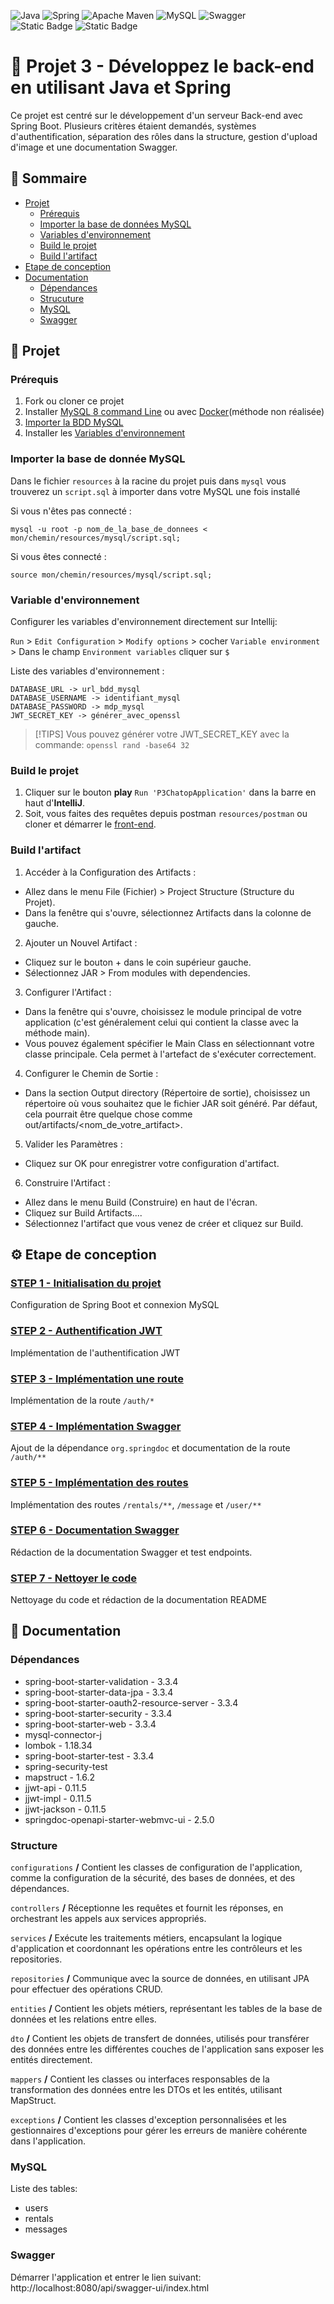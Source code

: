 ![Java](https://img.shields.io/badge/java-%23ED8B00.svg?style=for-the-badge&logo=openjdk&logoColor=white)
![Spring](https://img.shields.io/badge/spring-%236DB33F.svg?style=for-the-badge&logo=spring&logoColor=white)
![Apache Maven](https://img.shields.io/badge/Apache%20Maven-C71A36?style=for-the-badge&logo=Apache%20Maven&logoColor=white)
![MySQL](https://img.shields.io/badge/mysql-4479A1.svg?style=for-the-badge&logo=mysql&logoColor=white)
![Swagger](https://img.shields.io/badge/-Swagger-%23Clojure?style=for-the-badge&logo=swagger&logoColor=white)
<br/>
![Static Badge](https://img.shields.io/badge/17-JAVA_version-orange)
![Static Badge](https://img.shields.io/badge/3.3.4-Spring_Boot_version-gree)

# 🚙 Projet 3 - Développez le back-end en utilisant Java et Spring

Ce projet est centré sur le développement d'un serveur Back-end avec Spring Boot. Plusieurs critères étaient demandés, systèmes d'authentification, séparation des rôles dans la structure, gestion d'upload d'image et une documentation Swagger.

## 📖 Sommaire

- [Projet](#-projet)
    - [Prérequis](#prérequis)
    - [Importer la base de données MySQL](#importer-la-base-de-donnée-mysql)
    - [Variables d'environnement](#variable-denvironnement)
    - [Build le projet](#build-the-project)
    - [Build l'artifact](#build-lartifact)
- [Etape de conception](#-etape-de-conception)
- [Documentation](#-documentation)
    - [Dépendances](#dépendances)
    - [Strucuture](#structure)
    - [MySQL](#mysql)
    - [Swagger](#swagger)

## 📁 Projet

### Prérequis

1. Fork ou cloner ce projet
2. Installer [MySQL 8 command Line](https://openclassrooms.com/fr/courses/6971126-implementez-vos-bases-de-donnees-relationnelles-avec-sql/7152681-installez-le-sgbd-mysql) ou avec [Docker](https://spring.io/guides/gs/accessing-data-mysql)(méthode non réalisée)
3. [Importer la BDD MySQL](#importer-la-base-de-donnée-mysql)
4. Installer les [Variables d'environnement](#variable-denvironnement)

### Importer la base de donnée MySQL

Dans le fichier `resources` à la racine du projet puis dans `mysql` vous trouverez un `script.sql` à importer dans votre MySQL une fois installé

Si vous n'êtes pas connecté :

`mysql -u root -p nom_de_la_base_de_donnees < mon/chemin/resources/mysql/script.sql;`

Si vous êtes connecté :

`source mon/chemin/resources/mysql/script.sql;`

### Variable d'environnement

Configurer les variables d'environnement directement sur Intellij: 

`Run` > `Edit Configuration` > `Modify options` > cocher `Variable environment` > 
Dans le champ `Environment variables` cliquer sur `$`

Liste des variables d'environnement :

```
DATABASE_URL -> url_bdd_mysql
DATABASE_USERNAME -> identifiant_mysql
DATABASE_PASSWORD -> mdp_mysql
JWT_SECRET_KEY -> générer_avec_openssl

```
> [!TIPS]
> Vous pouvez générer votre JWT_SECRET_KEY avec la commande:
> `openssl rand -base64 32`

### Build le projet

1. Cliquer sur le bouton **play** `Run 'P3ChatopApplication'` dans la barre en haut d'**IntelliJ**.
2. Soit, vous faites des requêtes depuis postman `resources/postman` ou cloner et démarrer le [front-end](https://github.com/OpenClassrooms-Student-Center/Developpez-le-back-end-en-utilisant-Java-et-Spring).

### Build l'artifact

1. Accéder à la Configuration des Artifacts :
- Allez dans le menu File (Fichier) > Project Structure (Structure du Projet).
- Dans la fenêtre qui s'ouvre, sélectionnez Artifacts dans la colonne de gauche.
2. Ajouter un Nouvel Artifact :
- Cliquez sur le bouton + dans le coin supérieur gauche.
- Sélectionnez JAR > From modules with dependencies.
3. Configurer l'Artifact :
- Dans la fenêtre qui s'ouvre, choisissez le module principal de votre application (c'est généralement celui qui contient la classe avec la méthode main).
- Vous pouvez également spécifier le Main Class en sélectionnant votre classe principale. Cela permet à l'artefact de s'exécuter correctement.
4. Configurer le Chemin de Sortie :
- Dans la section Output directory (Répertoire de sortie), choisissez un répertoire où vous souhaitez que le fichier JAR soit généré. Par défaut, cela pourrait être quelque chose comme out/artifacts/<nom_de_votre_artifact>.
5. Valider les Paramètres :
- Cliquez sur OK pour enregistrer votre configuration d'artifact.
6. Construire l'Artifact :
- Allez dans le menu Build (Construire) en haut de l'écran.
- Cliquez sur Build Artifacts....
- Sélectionnez l'artifact que vous venez de créer et cliquez sur Build.

## ⚙️ Etape de conception

### [STEP 1 - Initialisation du projet](https://github.com/Tom-DevWeb/OC-DA_Angular_Java-P3_ChaTop/pull/1)

Configuration de Spring Boot et connexion MySQL

### [STEP 2 - Authentification JWT](https://github.com/Tom-DevWeb/OC-DA_Angular_Java-P3_ChaTop/pull/2)

Implémentation de l'authentification JWT

### [STEP 3 - Implémentation une route](https://github.com/Tom-DevWeb/OC-DA_Angular_Java-P3_ChaTop/pull/3)

Implémentation de la route `/auth/*`

### [STEP 4 - Implémentation Swagger](https://github.com/Tom-DevWeb/OC-DA_Angular_Java-P3_ChaTop/pull/4)

Ajout de la dépendance `org.springdoc` et documentation de la route `/auth/**`

### [STEP 5 - Implémentation des routes](https://github.com/Tom-DevWeb/OC-DA_Angular_Java-P3_ChaTop/pull/5)

Implémentation des routes `/rentals/**`, `/message` et `/user/**`

### [STEP 6 - Documentation Swagger](https://github.com/Tom-DevWeb/OC-DA_Angular_Java-P3_ChaTop/pull/6)

Rédaction de la documentation Swagger et test endpoints.

### [STEP 7 - Nettoyer le code](https://github.com/Tom-DevWeb/OC-DA_Angular_Java-P3_ChaTop/pull/7)

Nettoyage du code et rédaction de la documentation README

## 📄 Documentation

### Dépendances

- spring-boot-starter-validation - 3.3.4
- spring-boot-starter-data-jpa - 3.3.4
- spring-boot-starter-oauth2-resource-server - 3.3.4
- spring-boot-starter-security - 3.3.4
- spring-boot-starter-web - 3.3.4
- mysql-connector-j
- lombok - 1.18.34
- spring-boot-starter-test - 3.3.4
- spring-security-test
- mapstruct - 1.6.2
- jjwt-api - 0.11.5
- jjwt-impl - 0.11.5
- jjwt-jackson - 0.11.5
- springdoc-openapi-starter-webmvc-ui - 2.5.0

### Structure

`configurations` **/** Contient les classes de configuration de l'application, comme la configuration de la sécurité, des bases de données, et des dépendances.

`controllers` **/** Réceptionne les requêtes et fournit les réponses, en orchestrant les appels aux services appropriés.

`services` **/** Exécute les traitements métiers, encapsulant la logique d'application et coordonnant les opérations entre les contrôleurs et les repositories.

`repositories` **/** Communique avec la source de données, en utilisant JPA pour effectuer des opérations CRUD.

`entities` **/** Contient les objets métiers, représentant les tables de la base de données et les relations entre elles.

`dto` **/** Contient les objets de transfert de données, utilisés pour transférer des données entre les différentes couches de l'application sans exposer les entités directement.

`mappers` **/** Contient les classes ou interfaces responsables de la transformation des données entre les DTOs et les entités, utilisant MapStruct.

`exceptions` **/** Contient les classes d'exception personnalisées et les gestionnaires d'exceptions pour gérer les erreurs de manière cohérente dans l'application.



### MySQL
Liste des tables:
- users
- rentals
- messages

### Swagger

Démarrer l'application et entrer le lien suivant:
http://localhost:8080/api/swagger-ui/index.html


